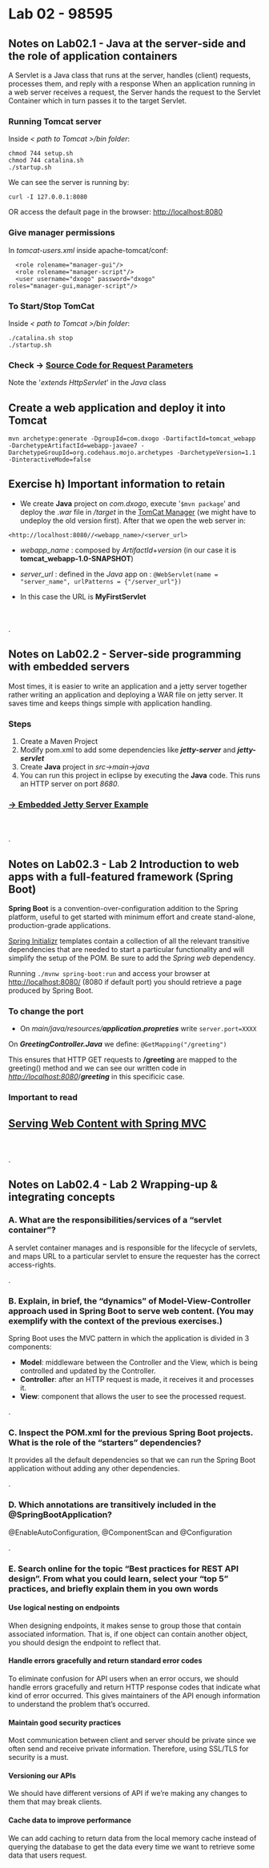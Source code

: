 # **Lab 02 - 98595**

## Notes on Lab02.1 - **Java at the server-side and the role of application containers**

A Servlet is a Java class that runs at the server, handles (client) requests, processes them, and reply with a response When an application running in a web server receives a request, the Server hands the request to the Servlet Container which in turn passes it to the target Servlet.

### Running **Tomcat** server

Inside *< path to Tomcat >/bin folder*:

```
chmod 744 setup.sh
chmod 744 catalina.sh
./startup.sh
```

We can see the server is running by:

```
curl -I 127.0.0.1:8080
```

OR access the default page in the browser: <http://localhost:8080>

### Give manager permissions

In *tomcat-users.xml* inside apache-tomcat/conf:

```
  <role rolename="manager-gui"/>
  <role rolename="manager-script"/>
  <user username="dxogo" password="dxogo" 
roles="manager-gui,manager-script"/>
```

### To Start/Stop TomCat

Inside *< path to Tomcat >/bin folder*:

```
./catalina.sh stop
./startup.sh
```

### Check -> [**Source Code for Request Parameters**](http://localhost:8080/examples/servlets/reqparams.html)

Note the '*extends HttpServlet*' in the *Java* class

## Create a web application and deploy it into Tomcat

```
mvn archetype:generate -DgroupId=com.dxogo -DartifactId=tomcat_webapp -DarchetypeArtifactId=webapp-javaee7 -DarchetypeGroupId=org.codehaus.mojo.archetypes -DarchetypeVersion=1.1 -DinteractiveMode=false
```

## Exercise h) Important information to retain

- We create **Java** project on *com.dxogo*, execute '```$mvn package```' and deploy the .*war* file in */target* in the [TomCat Manager](http://localhost:8080/manager) (we might have to undeploy the old version first). After that we open the web server in:

 ```
 <http://localhost:8080//<webapp_name>/<server_url>
 ```

- *webapp_name* : composed by *ArtifactId*+*version* (in our case it is **tomcat_webapp-1.0-SNAPSHOT**)
- *server_url* : defined in the *Java* app on :  ```@WebServlet(name = "server_name", urlPatterns = {"/server_url"})```

- In this case the URL is **MyFirstServlet**

\
\
.

## Notes on Lab02.2 - **Server-side programming with embedded servers**

Most times, it is easier to write an application and a jetty server together rather writing an application and deploying a WAR file on jetty server. It saves time and keeps things simple with application handling.

### **Steps**

1) Create a Maven Project
2) Modify pom.xml to add some dependencies like ***jetty-server*** and ***jetty-servlet***
3) Create **Java** project in *src->main->java*
4) You can run this project in eclipse by executing the **Java** code. This runs an HTTP server on port *8680*.

### [-> Embedded Jetty Server Example](https://examples.javacodegeeks.com/enterprise-java/jetty/embedded-jetty-server-example/)

\
\
.

## Notes on Lab02.3 - **Lab 2 Introduction to web apps with a full-featured framework (Spring Boot)**

**Spring Boot** is a convention-over-configuration addition to the Spring
platform, useful to get started with minimum effort and create stand-alone, production-grade
applications.

[Spring Initializr](https://start.spring.io/) templates contain a collection of all the relevant transitive dependencies that are needed to start a particular functionality and will simplify the setup of the POM. Be sure to add the *Spring web* dependency.

Running ```./mvnw spring-boot:run``` and access your browser at <http://localhost:8080/> (8080 if default port) you should retrieve a page produced by Spring
Boot.

### To change the port

- On *main/java/resources/**application.propreties*** write ```server.port=XXXX```

On ***GreetingController.Java*** we define:
```@GetMapping("/greeting")```

This ensures that HTTP GET requests to **/greeting** are mapped to the greeting() method and we can see our written code in *<http://localhost:8080>*/***greeting*** in this specificic case.

### Important to read

## **[Serving Web Content with Spring MVC](https://spring.io/guides/gs/serving-web-content/#initial)**

\
\
.

## Notes on Lab02.4 - **Lab 2 Wrapping-up & integrating concepts**

### **A**. What are the responsibilities/services of a “servlet container”?

A servlet container manages and is responsible for the lifecycle of servlets, and maps URL to a particular servlet to ensure the requester has the correct access-rights.

\.

### **B**. Explain, in brief, the “dynamics” of Model-View-Controller approach used in Spring Boot to serve web content. (You may exemplify with the context of the previous exercises.)

Spring Boot uses the MVC pattern in which the application is divided in 3 components:

- **Model**:  middleware between the Controller and the View, which is being controlled and updated by the Controller.
- **Controller**: after an HTTP request is made, it receives it and processes it.
- **View**: component that allows the user to see the processed request.

\.

### **C**. Inspect the POM.xml for the previous Spring Boot projects. What is the role of the “starters” dependencies?

It provides all the default dependencies so that we can run the Spring Boot application without adding any other dependencies.

\.

### **D**. Which annotations are transitively included in the @SpringBootApplication?

@EnableAutoConfiguration, @ComponentScan and @Configuration

\.

### **E**. Search online for the topic “Best practices for REST API design”. From what you could learn, select your “top 5” practices, and briefly explain them   in you own words

#### **Use logical nesting on endpoints**

When designing endpoints, it makes sense to group those that contain associated information. That is, if one object can contain another object, you should design the endpoint to reflect that.

#### **Handle errors gracefully and return standard error codes**

To eliminate confusion for API users when an error occurs, we should handle errors gracefully and return HTTP response codes that indicate what kind of error occurred. This gives maintainers of the API enough information to understand the problem that’s occurred.

#### **Maintain good security practices**

Most communication between client and server should be private since we often send and receive private information. Therefore, using SSL/TLS for security is a must.

#### **Versioning our APIs**

We should have different versions of API if we’re making any changes to them that may break clients.

#### **Cache data to improve performance**

We can add caching to return data from the local memory cache instead of querying the database to get the data every time we want to retrieve some data that users request.
